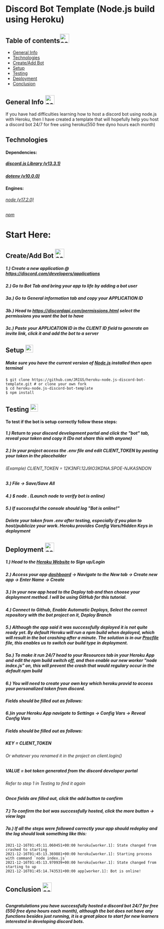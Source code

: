 



##



# **Discord Bot Template (Node.js build using Heroku)**
##

## Table of contents<img src="https://thumbs.dreamstime.com/b/checklist-icon-transparent-isolated-white-background-your-web-mobile-app-design-133862662.jpg" width="30" alt="accessibility text">

* [General Info](#General-Info)
* [Technologies](#Technologies)
* [Create/Add Bot](#Create/Add-Bot)
* [Setup](#Setup)
* [Testing](#Testing)
* [Deployment](#Deployment)
* [Conclusion](#Conclusion)

##

## General Info <img src="https://www.pngitem.com/pimgs/m/542-5427182_pencil-emoji-png-transparent-png.png" width="30" alt="accessibility text">
<p> If you have had difficulties learning how to host a discord bot using node.js with Heroku, then I have created a template that will hopefully help you host a discord bot 24/7 for free using heroku(550 free dyno hours each month)</p> 

##

## Technologies
#### Dependencies:

##### [discord.js Library (v13.3.1)](https://discord.js.org/#/)
##### [dotenv (v10.0.0)](https://www.npmjs.com/package/dotenv)

#### Engines:

###### [node (v17.2.0)](https://nodejs.org/en/about/)
###### [npm](https://docs.npmjs.com/)

##

# Start Here:

## Create/Add Bot <img src="https://www.vhv.rs/dpng/d/560-5605966_discord-bot-logo-discord-png-transparent-png.png" width="30" alt="accessibility text">

##### 1.) Create a new application @ https://discord.com/developers/applications
##### 2.) Go to Bot Tab and bring your app to life by adding a bot user
##### 3a.) Go to General information tab and copy your APPLICATION ID
##### 3b.) Head to https://discordapi.com/permissions.html select the permissions you want the bot to have
##### 3c.) Paste your APPLICATION ID in the CLIENT ID field to generate an invite link, click it and add the bot to a server

##

## Setup <img src="https://www.pngfind.com/pngs/m/48-486091_tools-icon-png-free-settings-cogwheels-transparent-png.png" width="25" alt="accessibility text">

##### Make sure you have the current version of [Node.js](https://nodejs.org/en/) installed then open terminal
```
$ git clone https://github.com/JRIGS/heroku-node.js-discord-bot-template.git # or clone your own fork
$ cd heroku-node.js-discord-bot-template
$ npm install
```
##

## Testing <img src="https://www.pinclipart.com/picdir/big/534-5348075_transparent-cpr-clipart-testing-icon-png-download.png" width="25" alt="accessibility text">
#### To test if the bot is setup correctly follow these steps:
##### 1.) Return to your discord development portal and click the "bot" tab, reveal your token and copy it (Do not share this with anyone)
##### 2.) In your project access the .env file and edit CLIENT_TOKEN by pasting your token in the placeholder
######  (Example) CLIENT_TOKEN = 12K3NFI.12J9IO3KDNA.SPOE-NJKASNDON
##### 3.) File -> Save/Save All
##### 4.) $ node . (Launch node to verify bot is online)
##### 5.) If successful the console should log "Bot is online!"
##### *Delete your token from .env after testing, especially if you plan to host/publicize your work. Heroku provides Config Vars/Hidden Keys in deployment*

##

## Deployment <img src="https://cdn.icon-icons.com/icons2/1875/PNG/512/deploy_120090.png" width="30" alt="accessibility text">
##### 1.) Head to the [Heroku Website](https://id.heroku.com/login) to Sign up/Login
##### 2.) Access your app [dashboard](https://dashboard.heroku.com/apps) -> Navigate to the New tab -> Create new app -> Enter Name -> Create
##### 3.) In your new app head to the Deploy tab and then choose your deployment method. I will be using GitHub for this tutorial.
##### 4.) Connect to Github, Enable Automatic Deploys, Select the correct repository with the bot project on it, Deploy Branch
##### 5.) Although the app said it was successfully deployed it is not quite ready yet. By default Heroku will run a npm build when deployed, which will result in the bot crashing after a minute. The solution is in our [Procfile](https://devcenter.heroku.com/articles/procfile) file, this enables us to switch our build type in deployment.
##### 5a.) To make it run 24/7 head to your Resources tab in your Heroku App and edit the npm build switch off, and then enable our new worker "node index.js" on, this will prevent the crash that would regulary occur in the default npm build
##### 6.) You will need to create your own key which heroku provid to access your personalized token from discord.
##### Fields should be filled out as follows:
##### 6.)in your Heroku App navigate to Settings -> Config Vars -> Reveal Config Vars
##### Fields should be filled out as follows:
##### KEY = CLIENT_TOKEN
###### Or whatever you renamed it in the project on client.login()
##### VALUE = bot token generated from the discord developer portal
###### Refer to step 1 in Testing to find it again
##### Once fields are filled out, click the add button to confirm
##### 7.) To confirm the bot was successfully hosted, click the more button -> view logs
##### 7a.) If all the steps were followed correctly your app should redeploy and the log should look something like this:
```
2021-12-16T01:45:11.060451+00:00 heroku[worker.1]: State changed from crashed to starting
2021-12-16T01:45:13.369881+00:00 heroku[worker.1]: Starting process with command `node index.js`
2021-12-16T01:45:13.970939+00:00 heroku[worker.1]: State changed from starting to up
2021-12-16T01:45:14.743531+00:00 app[worker.1]: Bot is online! 
```
##

## Conclusion <img src="https://library.kissclipart.com/20191116/ryw/kissclipart-brain-icon-science-icon-29eedbb4529d8f94.png" width="30" alt="accessibility text">
######
##### Congratulations you have successfully hosted a discord bot 24/7 for free (550 free dyno hours each month), although the bot does not have any functions besides just running, it is a great place to start for new learners interested in developing discord bots.
